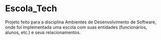 # Escola_Tech
Projeto feito para a disciplina Ambientes de Desenvolvimento de Software, onde foi implementada uma escola com suas entidades (funcionários, alunos, etc.) e seus relacionamentos. 
